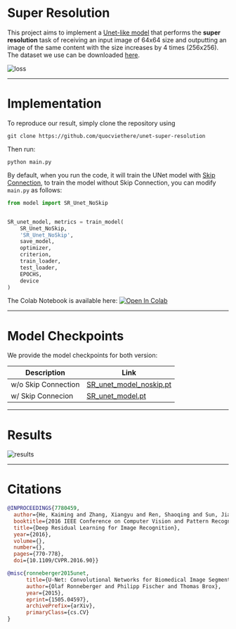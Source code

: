 # Super Resolution

 This project aims to implement a [Unet-like model](https://arxiv.org/abs/1505.04597) that performs the **super resolution** task of receiving an input image of 64x64 size and outputting an image of the same content with the size increases by 4 times (256x256). The dataset we use can be downloaded [here](https://drive.google.com/file/d/17NiVpVxpkvbc2WDvz1VP0sos6NdbPjLE/view?usp=sharing). 

![loss](https://github.com/quocviethere/unet-super-resolution/assets/96617645/e47669c4-78d4-4fd8-994e-8d8ad0e28ea1)

---
# Implementation

To reproduce our result, simply clone the repository using
```
git clone https://github.com/quocviethere/unet-super-resolution
```

Then run:
```
python main.py
```

By default, when you run the code, it will train the UNet model with [Skip Connection](https://www.cv-foundation.org/openaccess/content_cvpr_2016/papers/He_Deep_Residual_Learning_CVPR_2016_paper.pdf), to train the model without Skip Connection, you can modify ```main.py``` as follows:

```python
from model import SR_Unet_NoSkip


SR_unet_model, metrics = train_model(
    SR_Unet_NoSkip,
    'SR_Unet_NoSkip',
    save_model,
    optimizer,
    criterion,
    train_loader,
    test_loader,
    EPOCHS,
    device
)
```

The Colab Notebook is available here: [![Open In Colab](https://colab.research.google.com/assets/colab-badge.svg)](https://colab.research.google.com/drive/1BrAz-rsbnTKU4nc4M0_CFjVFkMb4oI30?usp=sharing) 

---

# Model Checkpoints

We provide the model checkpoints for both version:

| **Description**    | **Link**                |
|--------------------|-------------------------|
| w/o Skip Connection | [SR_unet_model_noskip.pt](https://drive.google.com/file/d/11q2N6A7FfEbllrsLxKKqAfdKNQogDlHK/view?usp=sharing) |
| w/ Skip Connecion     | [SR_unet_model.pt](https://drive.google.com/file/d/1evXaXK60835fO1vXxF7mXY3cnMUu5bAI/view?usp=sharing)        |

---

# Results

![results](https://github.com/quocviethere/unet-super-resolution/assets/96617645/8bf2ecf7-8c9f-46be-9491-b34b8f83dea1)

---

# Citations

```bibtex
@INPROCEEDINGS{7780459,
  author={He, Kaiming and Zhang, Xiangyu and Ren, Shaoqing and Sun, Jian},
  booktitle={2016 IEEE Conference on Computer Vision and Pattern Recognition (CVPR)}, 
  title={Deep Residual Learning for Image Recognition}, 
  year={2016},
  volume={},
  number={},
  pages={770-778},
  doi={10.1109/CVPR.2016.90}}
```

```bibtex
@misc{ronneberger2015unet,
      title={U-Net: Convolutional Networks for Biomedical Image Segmentation}, 
      author={Olaf Ronneberger and Philipp Fischer and Thomas Brox},
      year={2015},
      eprint={1505.04597},
      archivePrefix={arXiv},
      primaryClass={cs.CV}
}
```
